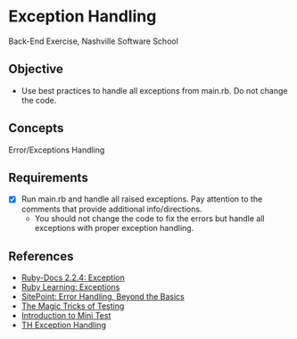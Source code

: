 # Exception Handling
Back-End Exercise, Nashville Software School

## Objective
- Use best practices to handle all exceptions from main.rb. Do not change the code. 

## Concepts
Error/Exceptions Handling


## Requirements

- [X] Run main.rb and handle all raised exceptions. Pay attention to the comments that provide additional info/directions. 
  - You should not change the code to fix the errors but handle all exceptions with proper exception handling.


## References
- [Ruby-Docs 2.2.4: Exception](http://ruby-doc.org/core-2.4.2/Exception.html)
- [Ruby Learning: Exceptions](http://rubylearning.com/satishtalim/ruby_exceptions.html)
- [SitePoint: Error Handling, Beyond the Basics](https://www.sitepoint.com/ruby-error-handling-beyond-basics/)
- [The Magic Tricks of Testing](https://www.youtube.com/watch?v=URSWYvyc42M)
- [Introduction to Mini Test](https://launchschool.com/blog/assert-yourself-an-introduction-to-minitest)
- [TH Exception Handling](https://teamtreehouse.com/library/basic-exception-handling-with-php)
